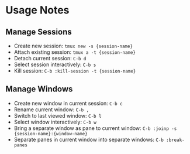 # Usage Notes

## Manage Sessions

- Create new session: `tmux new -s {session-name}`
- Attach existing session: `tmux a -t {session-name}`
- Detach current session: `C-b d`
- Select session interactively: `C-b s`
- Kill session: `C-b :kill-session -t {session-name}`

## Manage Windows

- Create new window in current session: `C-b c`
- Rename current window: `C-b ,`
- Switch to last viewed window: `C-b l`
- Select window interactively: `C-b w`
- Bring a separate window as pane to current window: `C-b :joinp -s {session-name}:{window-name}`
- Separate panes in current window into separate windows: `C-b :break-panes`
